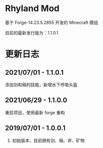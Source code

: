 # Rhyland Mod

基于 Forge-14.23.5.2855 开发的 Minecraft 模组

目前的最新发行版为：1.1.0.1

# 更新日志

## 2021/07/01 - 1.1.0.1

添加剑和稿的技能，新增水下呼吸头盔

## 2021/06/29 - 1.1.0.0

重启项目，使用最新 forge 重构

## 2019/07/01 - 1.0.0.1

1. 初始版本，目前拥有剑、稿、斧、矿物